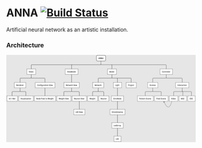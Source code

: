# ANNA [![Build Status](https://travis-ci.org/cansik/anna.svg?branch=master)](https://travis-ci.org/cansik/anna)
Artificial neural network as an artistic installation.

### Architecture

![ANNA Architecture](readme/ANNA.png)
